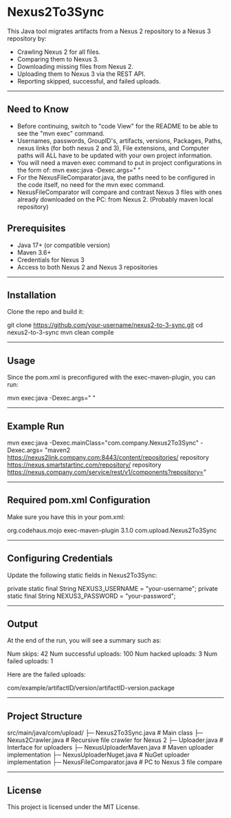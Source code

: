 # Nexus2To3Sync

This Java tool migrates artifacts from a Nexus 2 repository to a Nexus 3 repository by:

- Crawling Nexus 2 for all files.
- Comparing them to Nexus 3.
- Downloading missing files from Nexus 2.
- Uploading them to Nexus 3 via the REST API.
- Reporting skipped, successful, and failed uploads.

---

## Need to Know

- Before continuing, switch to "code View" for the README to be able to see the "mvn exec" command.
- Usernames, passwords, GroupID's, artifacts, versions, Packages, Paths, nexus links (for both nexus 2 and 3), File extensions, and Computer paths will ALL have to be updated with your own project information.
- You will need a maven exec command to put in project configurations in the form of: mvn exec:java -Dexec.args="<repositoryFormat> <nexus2RepositoryBase> <nexus2RepositoryName> <nexus3RepositoryBase> <nexus3RepositoryName> <nexus3RestApiBase>"
- For the NexusFileComparator.java, the paths need to be configured in the code itself, no need for the mvn exec command.
- NexusFileComparator will compare and contrast Nexus 3 files with ones already downloaded on the PC: from Nexus 2. (Probably maven local repository)

## Prerequisites

- Java 17+ (or compatible version)
- Maven 3.6+
- Credentials for Nexus 3
- Access to both Nexus 2 and Nexus 3 repositories

---

## Installation

Clone the repo and build it:

git clone https://github.com/your-username/nexus2-to-3-sync.git
cd nexus2-to-3-sync
mvn clean compile

---

## Usage

Since the pom.xml is preconfigured with the exec-maven-plugin, you can run:

mvn exec:java -Dexec.args="<repositoryFormat> <nexus2RepositoryBase> <nexus2RepositoryName> <nexus3RepositoryBase> <nexus3RepositoryName> <nexus3RestApiBase>"


---

## Example Run

mvn exec:java -Dexec.mainClass="com.company.Nexus2To3Sync" -Dexec.args=
"maven2
https://nexus2link.company.com:8443/content/repositories/
repository
https://nexus.smartstartinc.com/repository/
repository
https://nexus.company.com/service/rest/v1/components?repository="

---

## Required pom.xml Configuration

Make sure you have this in your pom.xml:

<build>
  <plugins>
    <plugin>
      <groupId>org.codehaus.mojo</groupId>
      <artifactId>exec-maven-plugin</artifactId>
      <version>3.1.0</version>
      <configuration>
        <mainClass>com.upload.Nexus2To3Sync</mainClass>
      </configuration>
    </plugin>
  </plugins>
</build>

---

## Configuring Credentials

Update the following static fields in Nexus2To3Sync:


private static final String NEXUS3_USERNAME = "your-username";
private static final String NEXUS3_PASSWORD = "your-password";

---

## Output
At the end of the run, you will see a summary such as:

Num skips:  42
Num successful uploads:  100
Num hacked uploads:  3
Num failed uploads:  1

Here are the failed uploads:

com/example/artifactID/version/artifactID-version.package

---

## Project Structure

src/main/java/com/upload/
 ├─ Nexus2To3Sync.java        # Main class
 ├─ Nexus2Crawler.java        # Recursive file crawler for Nexus 2
 ├─ Uploader.java             # Interface for uploaders
 ├─ NexusUploaderMaven.java   # Maven uploader implementation
 ├─ NexusUploaderNuget.java   # NuGet uploader implementation
 ├─ NexusFileComparator.java  # PC to Nexus 3 file compare 

 --- 
 
## License
This project is licensed under the MIT License.
